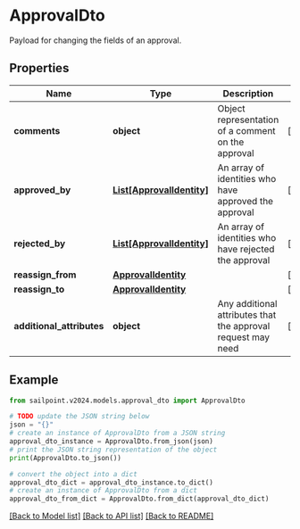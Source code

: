 # ApprovalDto

Payload for changing the fields of an approval.

## Properties

Name | Type | Description | Notes
------------ | ------------- | ------------- | -------------
**comments** | **object** | Object representation of a comment on the approval | [optional] 
**approved_by** | [**List[ApprovalIdentity]**](ApprovalIdentity.md) | An array of identities who have approved the approval | [optional] 
**rejected_by** | [**List[ApprovalIdentity]**](ApprovalIdentity.md) | An array of identities who have rejected the approval | [optional] 
**reassign_from** | [**ApprovalIdentity**](ApprovalIdentity.md) |  | [optional] 
**reassign_to** | [**ApprovalIdentity**](ApprovalIdentity.md) |  | [optional] 
**additional_attributes** | **object** | Any additional attributes that the approval request may need | [optional] 

## Example

```python
from sailpoint.v2024.models.approval_dto import ApprovalDto

# TODO update the JSON string below
json = "{}"
# create an instance of ApprovalDto from a JSON string
approval_dto_instance = ApprovalDto.from_json(json)
# print the JSON string representation of the object
print(ApprovalDto.to_json())

# convert the object into a dict
approval_dto_dict = approval_dto_instance.to_dict()
# create an instance of ApprovalDto from a dict
approval_dto_from_dict = ApprovalDto.from_dict(approval_dto_dict)
```
[[Back to Model list]](../README.md#documentation-for-models) [[Back to API list]](../README.md#documentation-for-api-endpoints) [[Back to README]](../README.md)


